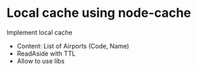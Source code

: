 # Local cache using node-cache

Implement local cache

* Content: List of Airports (Code, Name)
* ReadAside with TTL
* Allow to use libs
